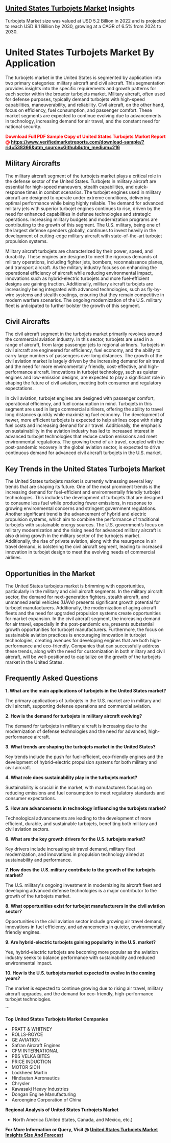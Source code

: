 <h2><a href="https://www.verifiedmarketreports.com/download-sample/?rid=538366&amp;utm_source=Github&amp;utm_medium=216" target="_blank">United States Turbojets Market</a> Insights</h2><p>Turbojets Market size was valued at USD 5.2 Billion in 2022 and is projected to reach USD 8.1 Billion by 2030, growing at a CAGR of 6.5% from 2024 to 2030.</p><p><h1>United States Turbojets Market By Application</h1><p>The turbojets market in the United States is segmented by application into two primary categories: military aircraft and civil aircraft. This segmentation provides insights into the specific requirements and growth patterns for each sector within the broader turbojets market. Military aircraft, often used for defense purposes, typically demand turbojets with high-speed capabilities, maneuverability, and reliability. Civil aircraft, on the other hand, focus on efficiency, fuel consumption, and passenger comfort. These market segments are expected to continue evolving due to advancements in technology, increasing demand for air travel, and the constant need for national security.</p><p><strong><p><span class=""><span style="color: #ff0000;"><strong>Download Full PDF Sample Copy of United States Turbojets Market Report</strong> @ </span><a href="https://www.verifiedmarketreports.com/download-sample/?rid=538366&amp;utm_source=Github&amp;utm_medium=216" target="_blank">https://www.verifiedmarketreports.com/download-sample/?rid=538366&amp;utm_source=Github&amp;utm_medium=216</a></span></p></strong></p><h2>Military Aircrafts</h2><p>The military aircraft segment of the turbojets market plays a critical role in the defense sector of the United States. Turbojets in military aircraft are essential for high-speed maneuvers, stealth capabilities, and quick-response times in combat scenarios. The turbojet engines used in military aircraft are designed to operate under extreme conditions, delivering optimal performance while being highly reliable. The demand for advanced military jets with superior turbojet engines continues to rise, driven by the need for enhanced capabilities in defense technologies and strategic operations. Increasing military budgets and modernization programs are contributing to the growth of this segment. The U.S. military, being one of the largest defense spenders globally, continues to invest heavily in the development of cutting-edge military aircraft with state-of-the-art turbojet propulsion systems.</p><p>Military aircraft turbojets are characterized by their power, speed, and durability. These engines are designed to meet the rigorous demands of military operations, including fighter jets, bombers, reconnaissance planes, and transport aircraft. As the military industry focuses on enhancing the operational efficiency of aircraft while reducing environmental impact, innovations such as hybrid-electric turbojets and more fuel-efficient designs are gaining traction. Additionally, military aircraft turbojets are increasingly being integrated with advanced technologies, such as fly-by-wire systems and stealth coatings, ensuring that they remain competitive in modern warfare scenarios. The ongoing modernization of the U.S. military fleet is anticipated to further bolster the growth of this segment.</p><h2>Civil Aircrafts</h2><p>The civil aircraft segment in the turbojets market primarily revolves around the commercial aviation industry. In this sector, turbojets are used in a range of aircraft, from large passenger jets to regional airliners. Turbojets in civil aircraft are engineered for efficiency, fuel economy, and the ability to carry large numbers of passengers over long distances. The growth of the civil aviation market is largely driven by the increasing demand for air travel and the need for more environmentally friendly, cost-effective, and high-performance aircraft. Innovations in turbojet technology, such as quieter engines and low-emission designs, are expected to play a significant role in shaping the future of civil aviation, meeting both consumer and regulatory expectations.</p><p>In civil aviation, turbojet engines are designed with passenger comfort, operational efficiency, and fuel consumption in mind. Turbojets in this segment are used in large commercial airliners, offering the ability to travel long distances quickly while maximizing fuel economy. The development of newer, more efficient turbojets is expected to help airlines cope with rising fuel costs and increasing demand for air travel. Additionally, the emphasis on sustainability in the aviation industry has led to increased interest in advanced turbojet technologies that reduce carbon emissions and meet environmental regulations. The growing trend of air travel, coupled with the post-pandemic recovery in the global aviation sector, is expected to drive continuous demand for advanced civil aircraft turbojets in the U.S. market.</p><h2>Key Trends in the United States Turbojets Market</h2><p>The United States turbojets market is currently witnessing several key trends that are shaping its future. One of the most prominent trends is the increasing demand for fuel-efficient and environmentally friendly turbojet technologies. This includes the development of turbojets that are designed to consume less fuel while producing fewer emissions, in response to growing environmental concerns and stringent government regulations. Another significant trend is the advancement of hybrid and electric propulsion systems, which aim to combine the performance of traditional turbojets with sustainable energy sources. The U.S. government’s focus on military modernization and the rising need for advanced military aircraft is also driving growth in the military sector of the turbojets market. Additionally, the rise of private aviation, along with the resurgence in air travel demand, is bolstering the civil aircraft segment, leading to increased innovation in turbojet design to meet the evolving needs of commercial airlines.</p><h2>Opportunities in the Market</h2><p>The United States turbojets market is brimming with opportunities, particularly in the military and civil aircraft segments. In the military aircraft sector, the demand for next-generation fighters, stealth aircraft, and unmanned aerial vehicles (UAVs) presents significant growth potential for turbojet manufacturers. Additionally, the modernization of aging aircraft fleets and the need for upgraded propulsion systems create opportunities for market expansion. In the civil aircraft segment, the increasing demand for air travel, especially in the post-pandemic era, presents substantial growth opportunities for turbojet manufacturers. Furthermore, the focus on sustainable aviation practices is encouraging innovation in turbojet technologies, creating avenues for developing engines that are both high-performance and eco-friendly. Companies that can successfully address these trends, along with the need for customization in both military and civil aircraft, will be well-positioned to capitalize on the growth of the turbojets market in the United States.</p><h2>Frequently Asked Questions</h2><p><strong>1. What are the main applications of turbojets in the United States market?</strong></p><p>The primary applications of turbojets in the U.S. market are in military and civil aircraft, supporting defense operations and commercial aviation.</p><p><strong>2. How is the demand for turbojets in military aircraft evolving?</strong></p><p>The demand for turbojets in military aircraft is increasing due to the modernization of defense technologies and the need for advanced, high-performance aircraft.</p><p><strong>3. What trends are shaping the turbojets market in the United States?</strong></p><p>Key trends include the push for fuel-efficient, eco-friendly engines and the development of hybrid-electric propulsion systems for both military and civil aircraft.</p><p><strong>4. What role does sustainability play in the turbojets market?</strong></p><p>Sustainability is crucial in the market, with manufacturers focusing on reducing emissions and fuel consumption to meet regulatory standards and consumer expectations.</p><p><strong>5. How are advancements in technology influencing the turbojets market?</strong></p><p>Technological advancements are leading to the development of more efficient, durable, and sustainable turbojets, benefiting both military and civil aviation sectors.</p><p><strong>6. What are the key growth drivers for the U.S. turbojets market?</strong></p><p>Key drivers include increasing air travel demand, military fleet modernization, and innovations in propulsion technology aimed at sustainability and performance.</p><p><strong>7. How does the U.S. military contribute to the growth of the turbojets market?</strong></p><p>The U.S. military's ongoing investment in modernizing its aircraft fleet and developing advanced defense technologies is a major contributor to the growth of the turbojets market.</p><p><strong>8. What opportunities exist for turbojet manufacturers in the civil aviation sector?</strong></p><p>Opportunities in the civil aviation sector include growing air travel demand, innovations in fuel efficiency, and advancements in quieter, environmentally friendly engines.</p><p><strong>9. Are hybrid-electric turbojets gaining popularity in the U.S. market?</strong></p><p>Yes, hybrid-electric turbojets are becoming more popular as the aviation industry seeks to balance performance with sustainability and reduced environmental impact.</p><p><strong>10. How is the U.S. turbojets market expected to evolve in the coming years?</strong></p><p>The market is expected to continue growing due to rising air travel, military aircraft upgrades, and the demand for eco-friendly, high-performance turbojet technologies.</p>```</p><p><strong>Top United States Turbojets Market Companies</strong></p><div data-test-id=""><p><li>PRATT & WHITNEY</li><li> ROLLS-ROYCE</li><li> GE AVIATION</li><li> Safran Aircraft Engines</li><li> CFM INTERNATIONAL</li><li> PBS VELKA BITES</li><li> PRICE INDUCTION</li><li> MOTOR SICH</li><li> Lockheed Martin</li><li> Hindsutan Aeronautics</li><li> Chrysler</li><li> Kawasaki Heavy Industries</li><li> Dongan Engine Manufacturing</li><li> Aeroengine Corporation of China</li></p><div><strong>Regional Analysis of&nbsp;United States Turbojets Market</strong></div><ul><li dir="ltr"><p dir="ltr">North America&nbsp;(United States, Canada, and Mexico, etc.)</p></li></ul><p><strong>For More Information or Query, Visit @&nbsp;</strong><strong><a href="https://www.verifiedmarketreports.com/product/turbojets-market-size-and-forecast/?utm_source=Github&amp;utm_medium=216" target="_blank">United States Turbojets Market Insights Size And Forecast</a></strong></p></div>
